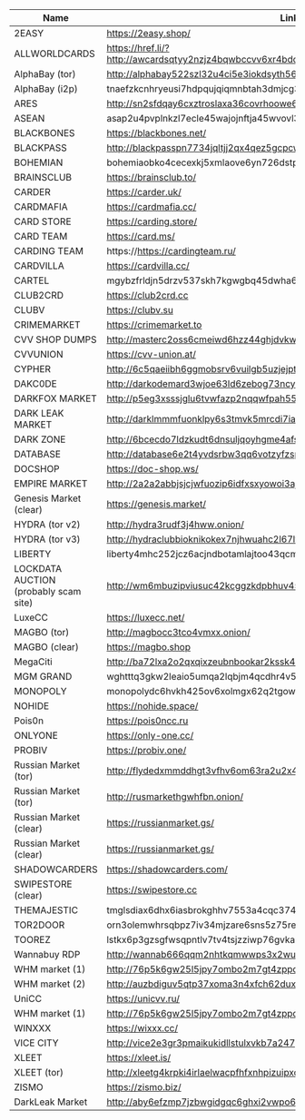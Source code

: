 |Name|Link|
| ------ | ------ |
|2EASY| https://2easy.shop/|
|ALLWORLDCARDS| https://href.li/?http://awcardsqtyy2nzjz4bqwbccvv6xr4bdcwcgfyewd7gsx5mhh63c2lsad.onion|
|AlphaBay (tor)| http://alphabay522szl32u4ci5e3iokdsyth56ei7rwngr2wm7i5jo54j2eid.onion|
|AlphaBay (i2p)| tnaefzkcnhryeusi7hdpqujqiqmnbtah3dmjcg3gvezohunjuxbq.b32.i2p|
|ARES| http://sn2sfdqay6cxztroslaxa36covrhoowe6a5xug6wlm6ek7nmeiujgvad.onion/|
|ASEAN| asap2u4pvplnkzl7ecle45wajojnftja45wvovl3jrvhangeyq67ziid.onion|
|BLACKBONES| https://blackbones.net/|
|BLACKPASS| http://blackpasspn7734jqltjj2qx4qez5gcpcwujuugymky3lzcmmcfpzbyd.onion/|
|BOHEMIAN| bohemiaobko4cecexkj5xmlaove6yn726dstp5wfw4pojjwp6762paqd.onion|
|BRAINSCLUB| https://brainsclub.to/|
|CARDER| https://carder.uk/|
|CARDMAFIA| https://cardmafia.cc/|
|CARD STORE| https://carding.store/|
|CARD TEAM| https://card.ms/|
|CARDING TEAM| https://https://cardingteam.ru/|
|CARDVILLA| https://cardvilla.cc/|
|CARTEL| mgybzfrldjn5drzv537skh7kgwgbq45dwha67r4elda4vl7m6qul5xqd.onion|
|CLUB2CRD|https://club2crd.cc|
|CLUBV |https://clubv.su|
|CRIMEMARKET|https://crimemarket.to|
|CVV SHOP DUMPS|http://masterc2oss6cmeiwd6hzz44ghjdvkw2og6zv5iczcrssrbkrbuhn3qd.onion/login|
|CVVUNION|https://cvv-union.at/|
|CYPHER| http://6c5qaeiibh6ggmobsrv6vuilgb5uzjejpt2n3inoz2kv2sgzocymdvyd.onion/|
|DAKC0DE| http://darkodemard3wjoe63ld6zebog73ncy77zb2iwjtdjam4xwvpjmjitid.onion/|
|DARKFOX MARKET| http://p5eg3xsssjglu6tvwfazp2nqqwfpah55wr3ljil2bezp5shix5ruqsqd.onion/|
|DARK LEAK MARKET| http://darklmmmfuonklpy6s3tmvk5mrcdi7iapaw6eka45esmoryiiuug6aid.onion|
|DARK ZONE| http://6bcecdo7ldzkudt6dnsuljqoyhgme4afsnytarre5nucjhgzmrn4txad.onion|
|DATABASE| http://database6e2t4yvdsrbw3qq6votzyfzspaso7sjga2tchx6tov23nsid.onion/|
|DOCSHOP| https://doc-shop.ws/|
|EMPIRE MARKET| http://2a2a2abbjsjcjwfuozip6idfxsxyowoi3ajqyehqzfqyxezhacur7oyd.onion/|
|Genesis Market (clear)| https://genesis.market/|
|HYDRA (tor v2)| http://hydra3rudf3j4hww.onion/|
|HYDRA (tor v3)| http://hydraclubbioknikokex7njhwuahc2l67lfiz7z36md2jvopda7nchid.onion/|
|LIBERTY| liberty4mhc252jcz6acjndbotamlajtoo43qcmz4i62lc4b2ol4aeyd.onion|
|LOCKDATA AUCTION (probably scam site)| http://wm6mbuzipviusuc42kcggzkdpbhuv45sn7olyamy6mcqqked3waslbqd.onion/|
|LuxeCC| https://luxecc.net/ | 
|MAGBO (tor)| http://magbocc3tco4vmxx.onion/|
|MAGBO (clear)| https://magbo.shop|
|MegaCiti | http://ba72lxa2o2qxqixzeubnbookar2kssk42ds63m2qvlnr7b4oqtyayvad.onion/ |
|MGM GRAND| wghtttq3gkw2leaio5umqa2lqbjm4qcdhr4v5jj3ftirohx3hfp62eyd.onion|
|MONOPOLY| monopolydc6hvkh425ov6xolmgx62q2tgown55zvhpngh75tz5xkzfyd.onion|
|NOHIDE| https://nohide.space/|
|Pois0n| https://pois0ncc.ru|
|ONLYONE| https://only-one.cc/|
|PROBIV|https://probiv.one/|
|Russian Market (tor)| http://flydedxmmddhgt3vfhv6om63ra2u2x4jxginulhxb6nzcnj3wwgavwyd.onion|
|Russian Market (tor)| http://rusmarkethgwhfbn.onion/|
|Russian Market (clear)| https://russianmarket.gs/|
|Russian Market (clear)| https://russianmarket.gs/|
|SHADOWCARDERS| https://shadowcarders.com/|
|SWIPESTORE (clear)| https://swipestore.cc|
|THEMAJESTIC| tmglsdiax6dhx6iasbrokghhv7553a4cqc374tcgkvgl3xmp6z5t5myd.onion|
|TOR2DOOR| orn3olemwhrsqbpz7iv34mjzare6sns5z75rea3qzwqlle76wxsdzeqd.onion|
|TOOREZ| lstkx6p3gzsgfwsqpntlv7tv4tsjzziwp76gvkaxx2mqe3whvlp243id.onion|
|Wannabuy RDP|http://wannab666qqm2nhtkqmwwps3x2wu2bv33ayvmf4jyb6g3ibmitdzkcyd.onion/|
|WHM market (1)| http://76p5k6gw25l5jpy7ombo2m7gt4zppowbz47sizvlzkigvnyhhc26znyd.onion|
|WHM market (2)| http://auzbdiguv5qtp37xoma3n4xfch62duxtdiu4cfrrwbxgckipd4aktxid.onion/|
|UniCC| https://unicvv.ru/|
|WHM market (1)| http://76p5k6gw25l5jpy7ombo2m7gt4zppowbz47sizvlzkigvnyhhc26znyd.onion|
|WINXXX| https://wixxx.cc/|
|VICE CITY| http://vice2e3gr3pmaikukidllstulxvkb7a247gkguihzvyk3gqwdpolqead.onion/|
|XLEET| https://xleet.is/|
|XLEET (tor)| http://xleetg4krpki4irlaelwacpfhfxnhpizuipxc7f3aztu7265fqvinfad.onion|
|ZISMO| https://zismo.biz/
|DarkLeak Market|http://aby6efzmp7jzbwgidgqc6ghxi2vwpo6d7eaood5xuoxutrfofsmzcjqd.onion
